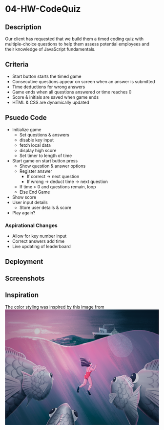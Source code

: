# 04-HW-CodeQuiz

## Description
Our client has requested that we build them a timed coding quiz with multiple-choice questions to help them assess potential employees and their knowledge of JavaScript fundamentals.

## Criteria
- Start button starts the timed game
- Consecutive questions appear on screen when an answer is submitted
- Time deductions for wrong answers
- Game ends when all questions answered or time reaches 0
- Score & initials are saved when game ends
- HTML & CSS are dynamically updated

## Psuedo Code
- Initialize game
    - Set questions & answers
    - disable key input
    - fetch local data
    - display high score
    - Set timer to length of time
- Start game on start button press
    - Show question & answer options
    - Register answer
        - If correct -> next question
        - If wrong -> deduct time -> next question
    - If time > 0 and questions remain, loop
    - Else End Game
- Show score
- User input details
    - Store user details & score
- Play again?

### Aspirational Changes
- Allow for key number input
- Correct answers add time
- Live updating of leaderboard

## Deployment

## Screenshots

## Inspiration
The color styling was inspired by this image from 
![Protect Image by Andra](assets/images/ProtectByAndra.png )